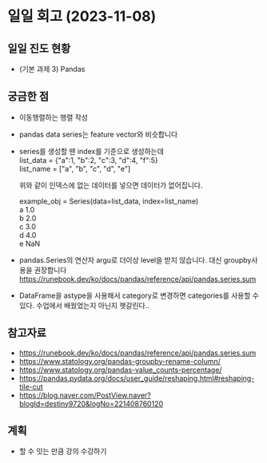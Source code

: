 # 일일 회고 (2023-11-08)

## 일일 진도 현황
- (기본 과제 3) Pandas


## 궁금한 점
- 이동행렬하는 행렬 작성
  
- pandas data series는 feature vector와 비슷합니다

- series를 생성할 땐 index를 기준으로 생성하는데  
  list_data = {"a":1, "b":2, "c":3, "d":4, "f":5}  
  list_name = ["a", "b", "c", "d", "e"]  

  위와 같이 인덱스에 없는 데이터를 넣으면 데이터가 없어집니다.
  
  example_obj = Series(data=list_data, index=list_name)  
  a    1.0  
  b    2.0  
  c    3.0  
  d    4.0  
  e    NaN  
 
- pandas.Series의 연산자 argu로 더이상 level을 받지 않습니다. 대신 groupby사용을 권장합니다
  https://runebook.dev/ko/docs/pandas/reference/api/pandas.series.sum

- DataFrame을 astype을 사용해서 category로 변경하면 categories를 사용할 수 있다. 수업에서 배웠었는지 아닌지 햇갈린다..

## 참고자료
- https://runebook.dev/ko/docs/pandas/reference/api/pandas.series.sum
- https://www.statology.org/pandas-groupby-rename-column/
- https://www.statology.org/pandas-value_counts-percentage/
- https://pandas.pydata.org/docs/user_guide/reshaping.html#reshaping-tile-cut
- https://blog.naver.com/PostView.naver?blogId=destiny9720&logNo=221408760120


## 계획
- 할 수 잇는 만큼 강의 수강하기
